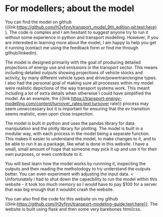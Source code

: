# For modellers; about the model
You can find the model on github {{link:https://github.com/H3yfinn/transport_model_9th_edition.git:text:here}}. The code is complex and I am hesitant to suggest anyone try to run it without some experience in python and transport modelling. However, if you are interested in learning more about the model, I am happy to help you get it running (contact me using the feedback form or find me through github/linkedin). 

The model is designed primarily with the goal of producing detailed projections of energy use and emissions in the transport sector. This means including detailed outputs showing projections of vehicle stocks and activity, by many different vehicle types and drive/powertrain/engine types. I also had the personal goal of making sure all processes within my model were realistic depictions of the way transport systems work. This meant including a lot of extra details when otherwise I could have simplified the model. As an example, the {{link:https://transport-energy-modelling.com/content/turnover_rates:text:turnover rate}} process may seem unneccessary but it is important for ensuring that the ev transition seems realistic, even upon close inspection.

The model is built in python and uses the pandas library for data manipulation and the plotly library for plotting. The model is built in a modular way, with each process in the model being a separate function. This makes it easier to understand the model, to make changes to it, and to be able to run it as a package, like what is done in this website. I have a small, small amount of hope that someone may pick it up and use it for their own purposes, or even contribute to it.

You will best learn how the model works by runnning it, inspecting the outputs and then reading the metholodogy to try understand the outputs better. You can even experiment with adjusting the input data. < Unfortunately i had to shut down the capacbility to run the model within this website -  it took too much memory so I would have to pay $100 for a server that was big enough that it wouldnt crash the website.

You can also find the code for this website on my github {{link:https://github.com/H3yfinn/transport-modeling-guide:text:here}}. The website is built using flask and then some very barebones html/css.
